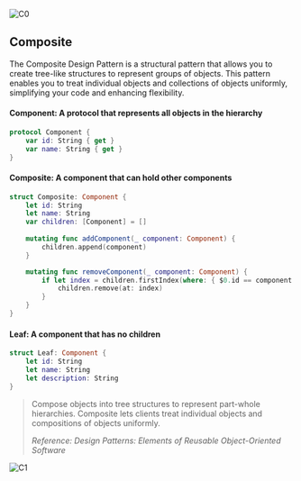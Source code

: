 ![C0](https://github.com/user-attachments/assets/94c603b6-5a38-40d8-9658-9ca46e8db6f4)

## Composite

The Composite Design Pattern is a structural pattern that allows you to create tree-like structures to represent groups of objects. This pattern enables you to treat individual objects and collections of objects uniformly, simplifying your code and enhancing flexibility.

#### Component: A protocol that represents all objects in the hierarchy

```swift
protocol Component {
    var id: String { get }
    var name: String { get }
}
```

#### Composite: A component that can hold other components

```swift
struct Composite: Component {
    let id: String
    let name: String
    var children: [Component] = []
    
    mutating func addComponent(_ component: Component) {
        children.append(component)
    }

    mutating func removeComponent(_ component: Component) {
        if let index = children.firstIndex(where: { $0.id == component.id }) {
            children.remove(at: index)
        }
    }
}
```

#### Leaf: A component that has no children

```swift
struct Leaf: Component {
    let id: String
    let name: String
    let description: String
}
```

> Compose objects into tree structures to represent part-whole hierarchies. Composite lets clients treat individual objects and compositions of objects uniformly. 
>
> _Reference: Design Patterns: Elements of Reusable Object-Oriented Software_

![C1](https://github.com/user-attachments/assets/1e40f626-06c5-4deb-9ffd-9845a44e7ce5)
